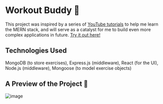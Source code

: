 # Workout Buddy 💪
This project was inspired by a series of <a href="https://www.youtube.com/watch?v=98BzS5Oz5E4&list=PL4cUxeGkcC9iJ_KkrkBZWZRHVwnzLIoUE&ab_channel=NetNinja"> YouTube tutorials</a> to help me learn the MERN stack, and will serve as a catalyst for me to build even more complex applications in future. <a href=https://workout-buddy-z.vercel.app/>Try it out here!</a>

## Technologies Used
MongoDB (to store exercises), Express.js (middleware), React (for the UI), Node.js (middleware), Mongoose (to model exercise objects)
## A Preview of the Project 📸
![image](https://github.com/zayan-sheikh/workout-buddy/assets/115755798/5acf7564-4257-4cef-a196-94256ca876a5)
